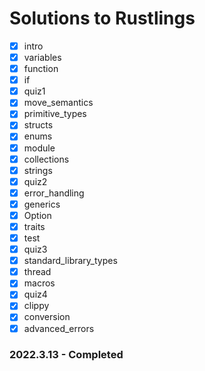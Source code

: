 # Solutions to Rustlings

- [x] intro
- [x] variables
- [x] function
- [x] if
- [x] quiz1
- [x] move_semantics
- [x] primitive_types
- [x] structs
- [x] enums
- [x] module
- [x] collections
- [x] strings
- [x] quiz2
- [x] error_handling
- [x] generics
- [x] Option
- [x] traits
- [x] test
- [x] quiz3
- [x] standard_library_types
- [x] thread
- [x] macros
- [x] quiz4
- [x] clippy
- [x] conversion
- [x] advanced_errors

### 2022.3.13 - Completed


